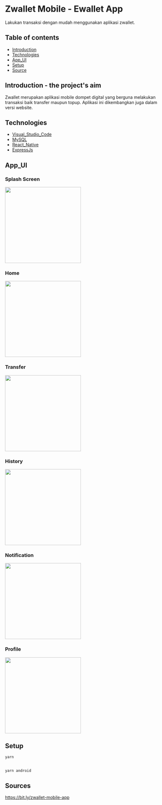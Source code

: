 # Zwallet Mobile - Ewallet App

Lakukan transaksi dengan mudah menggunakan aplikasi zwallet.

## Table of contents

- [Introduction](##Introduction)
- [Technologies](##Technologies)
- [App_UI](##App_UI)
- [Setup](##Setup)
- [Source](##Source)

## Introduction - the project's aim

Zwallet merupakan aplikasi mobile dompet digital yang berguna melakukan transaksi baik transfer maupun topup. Aplikasi ini dikembangkan juga dalam versi website.



## Technologies

- [Visual_Studio_Code](https://code.visualstudio.com/)
- [MySQL](https://www.mysql.com/)
- [React_Native](https://reactnative.dev/)
- [ExpressJs](https://expressjs.com/)

## App_UI

### Splash Screen

<img src="https://cdn.discordapp.com/attachments/785305535292899332/785317275686797353/Screenshot_2020-12-07-07-15-16-26_6ccc36aae7725186ae77289286332e7e.jpg" width="250">

### Home

<img src="https://cdn.discordapp.com/attachments/785305535292899332/788984653590691841/Screenshot_2020-12-17-11-22-04-42_6ccc36aae7725186ae77289286332e7e.jpg" width="250">

### Transfer

<img src="https://cdn.discordapp.com/attachments/785305535292899332/788984654035681290/Screenshot_2020-12-17-11-22-12-15_6ccc36aae7725186ae77289286332e7e.jpg" width="250">

### History

<img src="https://cdn.discordapp.com/attachments/785305535292899332/788984654559838228/Screenshot_2020-12-17-11-22-21-30_6ccc36aae7725186ae77289286332e7e.jpg" width="250">

### Notification

<img src="https://cdn.discordapp.com/attachments/785305535292899332/785317265628201020/Screenshot_2020-12-07-08-27-19-58_6ccc36aae7725186ae77289286332e7e.jpg" width="250">

### Profile

<img src="https://cdn.discordapp.com/attachments/785305535292899332/788984654854094898/Screenshot_2020-12-17-11-22-33-22_6ccc36aae7725186ae77289286332e7e.jpg" width="250">

## Setup

`yarn`

<br/> `yarn android`

## Sources

https://bit.ly/zwallet-mobile-app
